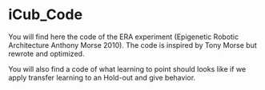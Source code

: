 # iCub_Code


You will find here the code of the ERA experiment (Epigenetic Robotic Architecture Anthony Morse 2010). The code is inspired by Tony Morse but rewrote and optimized. 

You will also find a code of what learning to point should looks like if we apply transfer learning to an Hold-out and give behavior.
